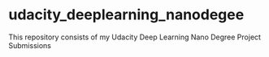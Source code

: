 # udacity_deeplearning_nanodegee
This repository consists of my Udacity Deep Learning Nano Degree Project Submissions
